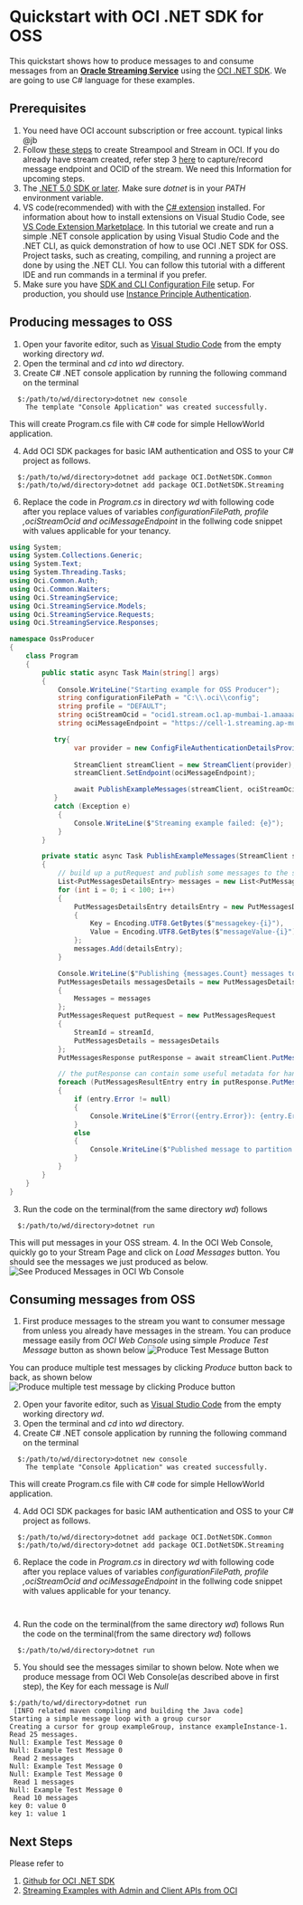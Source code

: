 

# Quickstart with OCI .NET SDK for OSS

This quickstart shows how to produce messages to and consume messages from an [**Oracle Streaming Service**](https://docs.oracle.com/en-us/iaas/Content/Streaming/Concepts/streamingoverview.htm) using the [OCI .NET SDK](https://github.com/oracle/oci-dotnet-sdk). We are going to use C# language for these examples. 

## Prerequisites

1. You need have OCI account subscription or free account. typical links @jb
2. Follow [these steps](https://github.com/mayur-oci/OssJs/blob/main/JavaScript/CreateStream.md) to create Streampool and Stream in OCI. If you do  already have stream created, refer step 3 [here](https://github.com/mayur-oci/OssJs/blob/main/JavaScript/CreateStream.md) to capture/record message endpoint and OCID of the stream. We need this Information for upcoming steps.
3. The  [.NET 5.0 SDK or later](https://dotnet.microsoft.com/download). Make sure *dotnet* is in your *PATH* environment variable.
5. VS code(recommended) with with the [C# extension](https://marketplace.visualstudio.com/items?itemName=ms-dotnettools.csharp) installed. For information about how to install extensions on Visual Studio Code, see [VS Code Extension Marketplace](https://code.visualstudio.com/docs/editor/extension-gallery). In this tutorial we create and run a simple .NET console application by using Visual Studio Code and the .NET CLI,  as quick demonstration of how to use OCI .NET SDK for OSS. Project tasks, such as creating, compiling, and running a project are done by using the .NET CLI. You can follow this tutorial with a different IDE and run commands in a terminal if you prefer. 
6. Make sure you have [SDK and CLI Configuration File](https://docs.oracle.com/en-us/iaas/Content/API/Concepts/sdkconfig.htm#SDK_and_CLI_Configuration_File) setup. For production, you should use [Instance Principle Authentication](https://docs.oracle.com/en-us/iaas/Content/Identity/Tasks/callingservicesfrominstances.htm).

## Producing messages to OSS
1. Open your favorite editor, such as [Visual Studio Code](https://code.visualstudio.com) from the empty working directory *wd*. 
2. Open the terminal and *cd* into *wd* directory. 
3. Create C# .NET console application by running the following command on the terminal
```Shell
  $:/path/to/wd/directory>dotnet new console
    The template "Console Application" was created successfully.
```
This will create Program.cs file with C# code for simple HellowWorld application.

4. Add OCI SDK packages for basic IAM authentication and OSS to your C# project as follows.
```Shell
  $:/path/to/wd/directory>dotnet add package OCI.DotNetSDK.Common
  $:/path/to/wd/directory>dotnet add package OCI.DotNetSDK.Streaming
``` 
6. Replace the code in *Program.cs* in directory *wd* with following code after you replace values of variables *configurationFilePath, profile ,ociStreamOcid and ociMessageEndpoint* in the follwing code snippet with values applicable for your tenancy. 
```C#
using System;
using System.Collections.Generic;
using System.Text;
using System.Threading.Tasks;
using Oci.Common.Auth;
using Oci.Common.Waiters;
using Oci.StreamingService;
using Oci.StreamingService.Models;
using Oci.StreamingService.Requests;
using Oci.StreamingService.Responses;

namespace OssProducer
{
    class Program
    {
        public static async Task Main(string[] args)
        {
            Console.WriteLine("Starting example for OSS Producer");
            string configurationFilePath = "C:\\.oci\\config";
            string profile = "DEFAULT";
            string ociStreamOcid = "ocid1.stream.oc1.ap-mumbai-1.amaaaaaauwpiejqaxcfc2ht67wwohfg7mxcstfkh2kp3hweeenb3zxtr5khq";
            string ociMessageEndpoint = "https://cell-1.streaming.ap-mumbai-1.oci.oraclecloud.com";

           try{
                var provider = new ConfigFileAuthenticationDetailsProvider(configurationFilePath, profile);
                
                StreamClient streamClient = new StreamClient(provider);
                streamClient.SetEndpoint(ociMessageEndpoint);

                await PublishExampleMessages(streamClient, ociStreamOcid);
           }
           catch (Exception e)
            {
                Console.WriteLine($"Streaming example failed: {e}");
            }
        }

        private static async Task PublishExampleMessages(StreamClient streamClient, string streamId)
        {
            // build up a putRequest and publish some messages to the stream
            List<PutMessagesDetailsEntry> messages = new List<PutMessagesDetailsEntry>();
            for (int i = 0; i < 100; i++)
            {
                PutMessagesDetailsEntry detailsEntry = new PutMessagesDetailsEntry
                {
                    Key = Encoding.UTF8.GetBytes($"messagekey-{i}"),
                    Value = Encoding.UTF8.GetBytes($"messageValue-{i}")
                };
                messages.Add(detailsEntry);
            }

            Console.WriteLine($"Publishing {messages.Count} messages to stream {streamId}");
            PutMessagesDetails messagesDetails = new PutMessagesDetails
            {
                Messages = messages
            };
            PutMessagesRequest putRequest = new PutMessagesRequest
            {
                StreamId = streamId,
                PutMessagesDetails = messagesDetails
            };
            PutMessagesResponse putResponse = await streamClient.PutMessages(putRequest);

            // the putResponse can contain some useful metadata for handling failures
            foreach (PutMessagesResultEntry entry in putResponse.PutMessagesResult.Entries)
            {
                if (entry.Error != null)
                {
                    Console.WriteLine($"Error({entry.Error}): {entry.ErrorMessage}");
                }
                else
                {
                    Console.WriteLine($"Published message to partition {entry.Partition}, offset {entry.Offset}");
                }
            }
        }
    }
}

```
3.   Run the code on the terminal(from the same directory *wd*) follows 
```Shell
  $:/path/to/wd/directory>dotnet run
```
This will put messages in your OSS stream.
4. In the OCI Web Console, quickly go to your Stream Page and click on *Load Messages* button. You should see the messages we just produced as below.
![See Produced Messages in OCI Wb Console](https://github.com/mayur-oci/OssJs/blob/main/JavaScript/StreamExampleLoadMessages.png?raw=true)

  
## Consuming messages from OSS
1. First produce messages to the stream you want to consumer message from unless you already have messages in the stream. You can produce message easily from *OCI Web Console* using simple *Produce Test Message* button as shown below
![Produce Test Message Button](https://github.com/mayur-oci/OssJs/blob/main/JavaScript/ProduceButton.png?raw=true)
 
 You can produce multiple test messages by clicking *Produce* button back to back, as shown below
![Produce multiple test message by clicking Produce button](https://github.com/mayur-oci/OssJs/blob/main/JavaScript/ActualProduceMessagePopUp.png?raw=true)


2. Open your favorite editor, such as [Visual Studio Code](https://code.visualstudio.com) from the empty working directory *wd*. 
3. Open the terminal and *cd* into *wd* directory. 
4. Create C# .NET console application by running the following command on the terminal
```Shell
  $:/path/to/wd/directory>dotnet new console
    The template "Console Application" was created successfully.
```
This will create Program.cs file with C# code for simple HellowWorld application.

4. Add OCI SDK packages for basic IAM authentication and OSS to your C# project as follows.
```Shell
  $:/path/to/wd/directory>dotnet add package OCI.DotNetSDK.Common
  $:/path/to/wd/directory>dotnet add package OCI.DotNetSDK.Streaming
``` 
6. Replace the code in *Program.cs* in directory *wd* with following code after you replace values of variables *configurationFilePath, profile ,ociStreamOcid and ociMessageEndpoint* in the follwing code snippet with values applicable for your tenancy. 
```C#



```
4. Run the code on the terminal(from the same directory *wd*) follows 
  Run the code on the terminal(from the same directory *wd*) follows 
```Shell
  $:/path/to/wd/directory>dotnet run
```
5. You should see the messages similar to shown below. Note when we produce message from OCI Web Console(as described above in first step), the Key for each message is *Null*
```
$:/path/to/wd/directory>dotnet run
 [INFO related maven compiling and building the Java code]
Starting a simple message loop with a group cursor
Creating a cursor for group exampleGroup, instance exampleInstance-1.
Read 25 messages.
Null: Example Test Message 0
Null: Example Test Message 0
 Read 2 messages
Null: Example Test Message 0
Null: Example Test Message 0
 Read 1 messages
Null: Example Test Message 0
 Read 10 messages
key 0: value 0
key 1: value 1

```

## Next Steps
Please refer to

 1. [Github for OCI .NET SDK](https://github.com/oracle/oci-dotnet-sdk)
 2. [Streaming Examples with Admin and Client APIs from OCI](https://github.com/oracle/oci-dotnet-sdk/blob/master/Examples/StreamingExample.cs)
